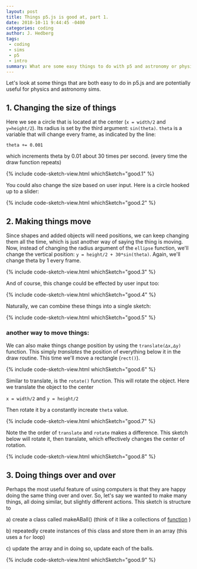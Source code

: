```yaml
---
layout: post
title: Things p5.js is good at, part 1.
date: 2018-10-11 9:44:45 -0400
categories: coding
author: J. Hedberg
tags:
 - coding
 - sims
 - p5
 - intro
summary: What are some easy things to do with p5 and astronomy or physics?
---
```


Let's look at some things that are both easy to do in p5.js and are potentially useful for physics and astronomy sims.

## 1. Changing the size of things

Here we see a circle that is located at the center (`x = width/2` and `y=height/2`). Its radius is set by the third argument: `sin(theta)`. `theta` is a variable that will change every frame, as indicated by the line:

`theta += 0.001`

which increments theta by 0.01 about 30 times per second. (every time the draw function repeats)

{% include code-sketch-view.html whichSketch="good.1" %}

You could also change the size based on user input. Here is a circle hooked up to a slider:

{% include code-sketch-view.html whichSketch="good.2" %}

## 2. Making things move

Since shapes and added objects will need positions, we can keep changing them all the time, which is just another way of saying the thing is moving. Now, instead of changing the radius argument of the `ellipse` function, we'll change the vertical position: `y = height/2 + 30*sin(theta)`. Again, we'll change theta by 1 every frame.

{% include code-sketch-view.html whichSketch="good.3" %}

And of course, this change could be effected by user input too:

{% include code-sketch-view.html whichSketch="good.4" %}

Naturally, we can combine these things into a single sketch:

{% include code-sketch-view.html whichSketch="good.5" %}

### another way to move things:

We can also make things change position by using the `translate(∆x,∆y)` function. This simply *translates* the position of everything below it in the draw routine. This time we'll move a rectangle (`rect()`).

{% include code-sketch-view.html whichSketch="good.6" %}

Similar to translate, is the `rotate()` function. This will rotate the object. Here we translate the object to the center

`x = width/2` and `y = height/2`

Then rotate it by a constantly increate `theta` value.

{% include code-sketch-view.html whichSketch="good.7" %}

Note the the order of `translate` and `rotate` makes a difference. This sketch below will rotate it, then translate, which effectively changes the center of rotation.

{% include code-sketch-view.html whichSketch="good.8" %}

## 3. Doing things over and over

Perhaps the most useful feature of using computers is that they are happy doing the same thing over and over. So, let's say we wanted to make many things, all doing similar, but slightly different actions. This sketch is structure to

  a) create a class called makeABall() (think of it like a collections of [function]({{site.baseurl}}/quick-tips/about-functions) )

  b) repeatedly create instances of this class and store them in an array (this uses a `for` loop)

  c) update the array and in doing so, update each of the balls.

{% include code-sketch-view.html whichSketch="good.9" %}
